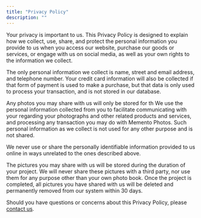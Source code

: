 ```yaml
---
title: "Privacy Policy"
description: ""
---
```


Your privacy is important to us. This Privacy Policy is designed to explain how we
collect, use, share, and protect the personal information you provide to us when you
access our website, purchase our goods or services, or engage with us on social media,
as well as your own rights to the information we collect.

The only personal information we collect is name, street and email address, and
telephone number. Your credit card information will also be collected if that form of
payment is used to make a purchase, but that data is only used to process your
transaction, and is not stored in our database.

Any photos you may share with us will only be stored for th
We use the personal information collected from you to facilitate communicating with
your regarding your photographs and other related products and services, and
processing any transaction you may do with Memento Photos. Such personal information
as we collect is not used for any other purpose and is not shared.

We never use or share the personally identifiable information provided to us online in
ways unrelated to the ones described above.

The pictures you may share with us will be stored during the duration of your project.
We will never share these pictures with a third party, nor use them for any
purpose other than your own photo book. Once the project is completed, all pictures
you have shared with us will be deleted and permanently removed from our
system within 30 days.

Should you have questions or concerns about this Privacy Policy, please
[contact us](/contact).
